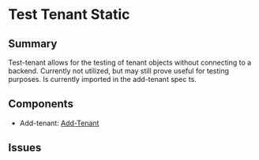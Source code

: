 # Test Tenant Static
## Summary
Test-tenant allows for the testing of tenant objects without connecting to a backend. Currently not utilized, but may still prove useful for testing purposes. Is currently imported in the add-tenant spec ts. 

## Components
- Add-tenant: [Add-Tenant]

## Issues


[Add-Tenant]: ../../Components/Add-Tenant.md
